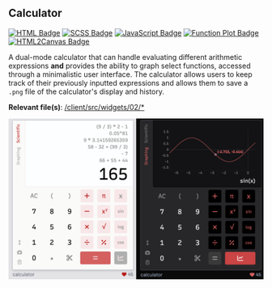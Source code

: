 ## Calculator

[![HTML Badge](https://img.shields.io/badge/HTML-B81717)](https://github.com/aniqatc/playground)
[![SCSS Badge](https://img.shields.io/badge/SCSS-B81717)](https://github.com/aniqatc/playground)
[![JavaScript Badge](https://img.shields.io/badge/JavaScript-B81717)](https://github.com/aniqatc/playground)
[![Function Plot Badge](https://img.shields.io/badge/FunctionPlot-B81717)](https://github.com/mauriciopoppe/function-plot)
[![HTML2Canvas Badge](https://img.shields.io/badge/HTML2Canvas-B81717)](https://github.com/niklasvh/html2canvas)

A dual-mode calculator that can handle evaluating different arithmetic expressions **and** provides the ability to graph select functions, accessed through a minimalistic user interface. The calculator allows users to keep track of their previously inputted expressions and allows them to save a `.png` file of the calculator's display and history.

**Relevant file(s)**: [/client/src/widgets/02/\*](../../client/src/widgets/02/)

<a href="https://playground.aniqa.dev/"><img src="/docs/screenshots/widget-02_v2.png"></a>
